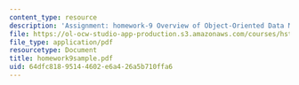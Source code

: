 ```yaml
---
content_type: resource
description: 'Assignment: homework-9 Overview of Object-Oriented Data Management'
file: https://ol-ocw-studio-app-production.s3.amazonaws.com/courses/hst-952-computing-for-biomedical-scientists-fall-2002/64dfc81895144602e6a426a5b710ffa6_homework9sample.pdf
file_type: application/pdf
resourcetype: Document
title: homework9sample.pdf
uid: 64dfc818-9514-4602-e6a4-26a5b710ffa6
---
```

